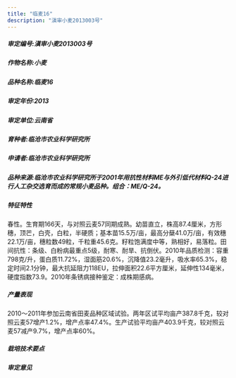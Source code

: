 ```yaml
---
title: "临麦16"
description: "滇审小麦2013003号"
---
```

##### 审定编号:滇审小麦2013003号

##### 作物名称:小麦

##### 品种名称:临麦16

##### 审定年份:2013

##### 审定单位:云南省

##### 育种者:临沧市农业科学研究所

##### 申请者:临沧市农业科学研究所

##### 品种来源:临沧市农业科学研究所于2001年用抗性材料ME与外引低代材料Q-24进行人工杂交选育而成的常规小麦品种。组合：ME/Q-24。

##### 特征特性
春性。生育期166天，与对照云麦57同期成熟。幼苗直立，株高87.4厘米，方形穗，顶芒，白壳，白粒，半硬质；基本苗15.5万/亩，最高分蘖41.0万/亩，有效穗22.1万/亩，穗粒数49粒，千粒重45.6克。籽粒饱满度中等，熟相好，易落粒。田间抗性：条级、白粉病最重点5级，耐寒、耐旱、抗倒伏。2010年品质检测：容重798克/升，蛋白质11.72%，湿面筋20.6%，沉降值23.2毫升，吸水率65.3%，稳定时间2.1分钟，最大抗延阻力118EU，拉伸面积22.6平方厘米，延伸性134毫米，硬度指数73.9。2010年条锈病接种鉴定：成株期感病。

##### 产量表现
2010～2011年参加云南省田麦品种区域试验。两年区试平均亩产387.8千克，较对照云麦57增产1.2%，增产点率47.4%。生产试验平均亩产403.9千克，较对照云麦57减产9.7%，增产点率60%。

##### 栽培技术要点


##### 审定意见

